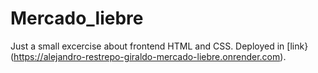 # Mercado_liebre
Just a small excercise about frontend HTML and CSS. Deployed in [link}(https://alejandro-restrepo-giraldo-mercado-liebre.onrender.com).
